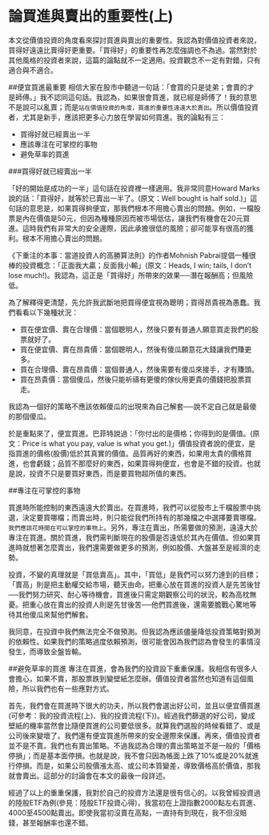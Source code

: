 # 論買進與賣出的重要性(上)


本文從價值投資的角度看來探討買進與賣出的重要性。我認為對價值投資者來說，買得好遠遠比賣得好更重要。「買得好」的重要性再怎麼強調也不為過。當然對於其他風格的投資者來說，這篇的論點就不一定適用。投資觀念不一定有對錯，只有適合與不適合。

##便宜買進最重要
相信大家在股市中聽過一句話：「會買的只是徒弟；會賣的才是師傅。」我不認同這句話。我認為，如果很會買進，就已經是師傅了！我的意思不是說可以亂賣；而是`站在價值投資的角度，買進的重要性遠遠大於賣出`。所以價值投資者，尤其是新手，應該把更多心力放在學習如何買進。我的論點有三：

- 買得好就已經賣出一半
- 應該專注在可掌控的事物
- 避免草率的買進

###買得好就已經賣出一半

「好的開始是成功的一半」這句話在投資裡一樣適用。我非常同意Howard Marks說的話：「買得好，就等於已賣出一半了。(原文：Well bought is half sold.)」這句話的意思是，如果買得夠便宜，那我們根本不用擔心賣出的問題。例如，一檔股票是內在價值是50元，但因為種種原因而被市場低估，讓我們有機會在20元買進。這時我們有非常大的安全邊際，因此承擔很低的風險；卻可能享有很高的獲利。根本不用擔心賣出的問題。

《下重注的本事：當道投資人的高勝算法則》的作者Mohnish Pabrai提倡一種很棒的投資概念：「正面我大贏；反面我小輸」(原文：Heads, I win; tails, I don’t lose much!)。我認為，這正是「買得好」所帶來的效果──潛在報酬高；但風險低。

為了解釋得更清楚，先允許我武斷地把買得便宜視為聰明；買得昂貴視為愚蠢。我們看看以下幾種狀況：

- 買在便宜價、賣在合理價：當個聰明人，然後只要有普通人願意買走我們的股票就好了。
- 買在便宜價、賣在昂貴價：當個聰明人，然後有傻瓜願意花大錢讓我們賺更多。
- 買在合理價、賣在昂貴價：當個普通人，然後需要有傻瓜來接手，才有賺頭。
- 買在昂貴價：當個傻瓜，然後只能祈禱有更傻的傢伙用更貴的價錢把股票買走。

我認為一個好的策略不應該依賴傻瓜的出現來為自己解套──說不定自己就是最傻的那個傻瓜。

於是重點來了，便宜買進。巴菲特說過：「你付出的是價格；你得到的是價值。(原文：Price is what you pay, value is what you get.)」價值投資者說的便宜，是指買進的價格(股價)低於其真實的價值。品質再好的東西，如果用太貴的價格買進，也會虧錢；品質不那麼好的東西，如果買得夠便宜，也會是不錯的投資。也就是說，投資不只是要買好東西，而是要買物超所值的東西。

##專注在可掌控的事物

買進時所能控制的東西遠遠大於賣出。在買進時，我們可以從股市上千檔股票中挑選，決定要買哪檔；而賣出時，則只能從我們所持有的那幾檔之中選擇要賣哪檔。`我們應該花時間在可以掌控的事物上`。另外，專注在賣出，所需要做的預測，遠遠大於專注在買進。關於買進，我們需判斷現在的股價是否遠低於其內在價值。但如果買進時就想著怎麼賣出，我們還需要做更多的預測，例如股價、大盤甚至是經濟的走勢。

投資，不變的真理就是「買低賣高」。其中，「買低」是我們可以努力達到的目標；「賣高」則是把主動權交給市場，聽天由命。把重心放在買進的投資人是先苦後甘──我們努力研究、耐心等待機會，買進後只需定期觀察公司的狀況，較為高枕無憂。把重心放在賣出的投資人則是先甘後苦──他們買進後，還需要膽戰心驚地等待其他傻瓜來幫他們解套。

我同意，在投資中我們無法完全不做預測。但我認為應該儘量降低投資策略對預測的依賴性。如果我們的策略過度依賴預測，很可能會因為我們認為會發生的事情沒發生，而導致全盤皆輸。

##避免草率的買進
專注在買進，會為我們的投資設下重重保護。我相信有很多人會擔心，如果不賣，那股票跌到變壁紙怎麼辦。價值投資者當然也知道有這個風險，所以我們也有一些應對方式。

首先，我們會在買進時下很大的功夫，所以我們會選出好公司，並且以便宜價買進(可參考：我的投資流程(上)、我的投資流程(下))。經過我們篩選的好公司，變成壁紙的機率當然會比隨便買進的公司要低很多。就算我們選股的時候看錯了、或是公司後來變壞了。我們還有便宜買進所帶來的安全邊際來保護。再來，價值投資者並不是不賣。我們也有賣出策略。不過我認為合理的賣出策略並不是一般的「價格停損」；而是基本面停損。也就是說，我不會只因為帳面上跌了10%或是20%就進行停損。而是，如果公司股價漲太高、或公司本質變差，導致價格高於價值，那我就會賣出。這部分的討論會在本文的最後一段詳述。

經過了以上的重重保護，我對於自己的投資方法還是很有信心的。以我曾經投資過的陸股ETF為例(參見：陸股ETF投資心得)，我當初在上證指數2000點左右買進、4000至4500點賣出。即使我當初沒賣在高點，一直持有到現在，我不但沒賠錢，甚至報酬率也還不錯。
